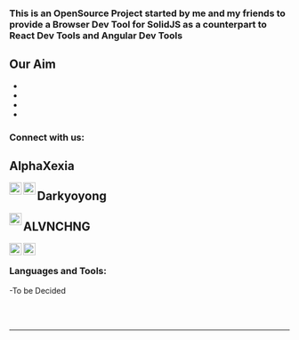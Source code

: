 ### This is an OpenSource Project started by me and my friends to provide a Browser Dev Tool for SolidJS as a counterpart to React Dev Tools and Angular Dev Tools

Our Aim
-
-
-
-
-

### Connect with us:

## AlphaXexia
[<img align="left" alt="codeSTACKr | Twitter" width="22px" src="https://cdn.jsdelivr.net/npm/simple-icons@v3/icons/twitter.svg" />][twitter1]
[<img align="left" alt="codeSTACKr | LinkedIn" width="22px" src="https://cdn.jsdelivr.net/npm/simple-icons@v3/icons/linkedin.svg" />][linkedin1]

## Darkyoyong
[<img align="left" alt="codeSTACKr | LinkedIn" width="22px" src="https://cdn.jsdelivr.net/npm/simple-icons@v3/icons/linkedin.svg" />][linkedin2]

## ALVNCHNG
[<img align="left" alt="codeSTACKr | Twitter" width="22px" src="https://cdn.jsdelivr.net/npm/simple-icons@v3/icons/twitter.svg" />][twitter3]
[<img align="left" alt="codeSTACKr | LinkedIn" width="22px" src="https://cdn.jsdelivr.net/npm/simple-icons@v3/icons/linkedin.svg" />][linkedin3]



<br />

### Languages and Tools:

-To be Decided

<br />
<br />

---
[twitter1]:https://twitter.com/ImNotXavierr
[linkedin1]:https://www.linkedin.com/in/xavier-lemmuele-romano-9083b3188/
[linkedin2]:https://www.linkedin.com/in/jules-mapatac/
[twitter3]:https://twitter.com/ALVNCHNG
[linkedin3]:https://www.linkedin.com/in/alvnchng/